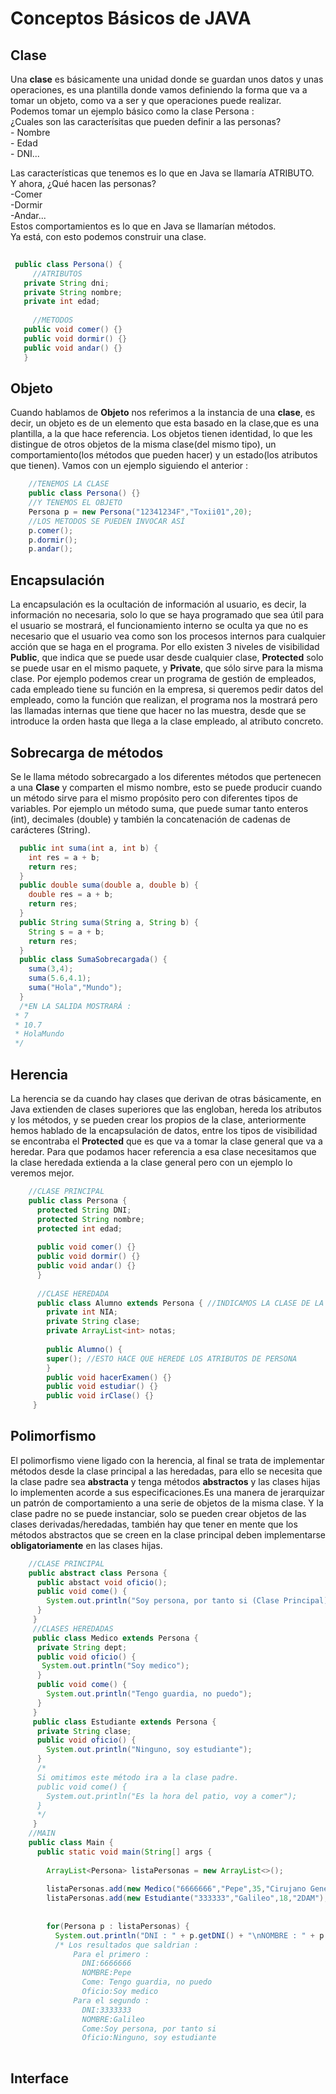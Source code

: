   Conceptos Básicos de JAVA
  ======
  
   Clase
   ------
   
   Una **clase** es básicamente una unidad donde se guardan unos datos y unas operaciones, es una plantilla   donde vamos definiendo la forma que va a tomar un objeto, como va a ser y que operaciones puede realizar.  
   Podemos tomar un ejemplo básico como la clase Persona :   
   ¿Cuales son las caracterísitas que pueden definir a las personas?  
    - Nombre  
    - Edad   
    - DNI...  
    
   Las características que tenemos es lo que en Java se llamaría ATRIBUTO.  
   Y ahora, ¿Qué hacen las personas?  
    -Comer  
    -Dormir  
    -Andar...  
    Estos comportamientos es lo que en Java se llamarían métodos.  
    Ya está, con esto podemos construir una clase.
   
   ```java
    
    public class Persona() {
        //ATRIBUTOS
      private String dni;
      private String nombre;
      private int edad;
      
        //METODOS
      public void comer() {}
      public void dormir() {}
      public void andar() {}
      }
```
       
   Objeto
   ------
  
  Cuando hablamos de **Objeto** nos referimos a la instancia de una **clase**, es decir, un objeto es de un elemento que esta basado en la clase,que es una plantilla, a la que hace referencia. Los objetos tienen identidad, lo que les distingue de otros objetos de la misma clase(del mismo tipo), un comportamiento(los métodos que pueden hacer) y un estado(los atributos que tienen). 
  Vamos con un ejemplo siguiendo el anterior :  
```java
    //TENEMOS LA CLASE 
    public class Persona() {}
    //Y TENEMOS EL OBJETO
    Persona p = new Persona("12341234F","Toxii01",20);
    //LOS METODOS SE PUEDEN INVOCAR ASÍ
    p.comer();
    p.dormir();
    p.andar();
```
   Encapsulación
   ------
   La encapsulación es la ocultación de información al usuario, es decir, la información no necesaria, solo lo que se haya programado que sea útil para el usuario se mostrará, el funcionamiento interno se oculta ya que no es necesario que el usuario vea como son los procesos internos para cualquier acción que se haga en el programa. Por ello existen 3 niveles de visibilidad **Public**, que indica que se puede usar desde cualquier clase, **Protected** solo se puede usar en el mismo paquete, y **Private**, que sólo sirve para la misma clase.
    Por ejemplo podemos crear  un programa de gestión de empleados, cada empleado tiene su función en la empresa, si queremos pedir datos del empleado, como la función que realizan, el programa nos la mostrará pero las llamadas internas que tiene que hacer no las muestra, desde que se introduce la orden hasta que llega a la clase empleado, al atributo concreto.
   
   Sobrecarga de métodos
   ------
   Se le llama método sobrecargado a los diferentes métodos que pertenecen a una **Clase** y comparten el mismo nombre, esto se puede producir cuando un método sirve para el mismo propósito pero con diferentes tipos de variables. Por ejemplo un método suma, que puede sumar tanto enteros (int), decimales (double) y también la concatenación de cadenas de carácteres (String).
```java
  public int suma(int a, int b) {
    int res = a + b;
    return res;
  }
  public double suma(double a, double b) {
    double res = a + b;
    return res;
  }
  public String suma(String a, String b) {
    String s = a + b;
    return res;
  }    
  public class SumaSobrecargada() {
    suma(3,4);
    suma(5.6,4.1);
    suma("Hola","Mundo");
  }
  /*EN LA SALIDA MOSTRARÁ :
 * 7
 * 10.7
 * HolaMundo
 */
```
   
   Herencia
   ------
 La herencia se da cuando hay clases que derivan de otras básicamente, en Java extienden de clases superiores que las engloban, hereda los atributos y los métodos, y se pueden crear los propios de la clase, anteriormente hemos hablado de la encapsulación de datos, entre los tipos de visibilidad se encontraba el **Protected** que es que va a tomar la clase general que va a heredar. Para que podamos hacer referencia a esa clase necesitamos que la clase heredada extienda a la clase general pero con un ejemplo lo veremos mejor.
```java
    //CLASE PRINCIPAL
    public class Persona {
      protected String DNI;
      protected String nombre;
      protected int edad;
      
      public void comer() {}
      public void dormir() {}
      public void andar() {}
      }
      
      //CLASE HEREDADA
      public class Alumno extends Persona { //INDICAMOS LA CLASE DE LA QUE TOMA REFERENCIA
        private int NIA;
        private String clase;
        private ArrayList<int> notas;
        
        public Alumno() {
        super(); //ESTO HACE QUE HEREDE LOS ATRIBUTOS DE PERSONA
        }
        public void hacerExamen() {}
        public void estudiar() {}
        public void irClase() {}
     }
```
   Polimorfismo
   ------
  El polimorfismo viene ligado con la herencia, al final se trata de implementar métodos desde la clase principal a las heredadas, para ello se necesita que la clase padre sea **abstracta** y tenga métodos **abstractos** y las clases hijas lo implementen acorde a sus especificaciones.Es una manera de jerarquizar un patrón de comportamiento a una serie de objetos de la misma clase. Y la clase padre no se puede instanciar, solo se pueden crear objetos de las clases derivadas/heredadas, también hay que tener en mente que los métodos abstractos que se creen en la clase principal deben implementarse **obligatoriamente** en las clases hijas.
```java
    //CLASE PRINCIPAL
    public abstract class Persona {
      public abstact void oficio();
      public void come() {
        System.out.println("Soy persona, por tanto si (Clase Principal)");
      }
     }
     //CLASES HEREDADAS
     public class Medico extends Persona {
      private String dept;
      public void oficio() {
       System.out.println("Soy medico");
      }
      public void come() {
        System.out.println("Tengo guardia, no puedo");
      }
     }
     public class Estudiante extends Persona {
      private String clase;
      public void oficio() {
        System.out.println("Ninguno, soy estudiante");
      }
      /*
      Si omitimos este método ira a la clase padre.
      public void come() {
        System.out.println("Es la hora del patio, voy a comer");
      }
      */
     }
    //MAIN
    public class Main {
      public static void main(String[] args {
        
        ArrayList<Persona> listaPersonas = new ArrayList<>();
        
        listaPersonas.add(new Medico("6666666","Pepe",35,"Cirujano General");
        listaPersonas.add(new Estudiante("333333","Galileo",18,"2DAM");
        
        
        for(Persona p : listaPersonas) {
          System.out.println("DNI : " + p.getDNI() + "\nNOMBRE : " + p.getNombre() + "\nCome : " + p.come() + "\nOficio : " + p.oficio());
          /* Los resultados que saldrian :
              Para el primero :
                DNI:6666666
                NOMBRE:Pepe
                Come: Tengo guardia, no puedo
                Oficio:Soy medico
              Para el segundo : 
                DNI:3333333
                NOMBRE:Galileo
                Come:Soy persona, por tanto si
                Oficio:Ninguno, soy estudiante
                
```
  
   
   Interface
   ------



